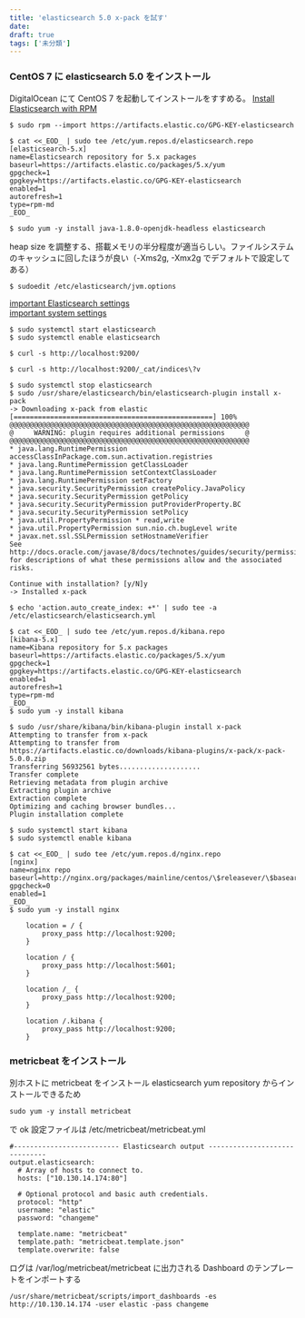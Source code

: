```yaml
---
title: 'elasticsearch 5.0 x-pack を試す'
date: 
draft: true
tags: ['未分類']
---
```


### CentOS 7 に elasticsearch 5.0 をインストール

DigitalOcean にて CentOS 7 を起動してインストールをすすめる。 [Install Elasticsearch with RPM](https://www.elastic.co/guide/en/elasticsearch/reference/5.0/rpm.html)

```
$ sudo rpm --import https://artifacts.elastic.co/GPG-KEY-elasticsearch
```

```
$ cat <<_EOD_ | sudo tee /etc/yum.repos.d/elasticsearch.repo
[elasticsearch-5.x]
name=Elasticsearch repository for 5.x packages
baseurl=https://artifacts.elastic.co/packages/5.x/yum
gpgcheck=1
gpgkey=https://artifacts.elastic.co/GPG-KEY-elasticsearch
enabled=1
autorefresh=1
type=rpm-md
_EOD_
```

```
$ sudo yum -y install java-1.8.0-openjdk-headless elasticsearch
```

heap size を調整する、搭載メモリの半分程度が適当らしい。ファイルシステムのキャッシュに回したほうが良い（-Xms2g, -Xmx2g でデフォルトで設定してある）

```
$ sudoedit /etc/elasticsearch/jvm.options
```

[important Elasticsearch settings](https://www.elastic.co/guide/en/elasticsearch/reference/5.0/important-settings.html)  
[important system settings](https://www.elastic.co/guide/en/elasticsearch/reference/5.0/system-config.html)

```
$ sudo systemctl start elasticsearch
$ sudo systemctl enable elasticsearch
```

```
$ curl -s http://localhost:9200/
```

```
$ curl -s http://localhost:9200/_cat/indices\?v
```

```
$ sudo systemctl stop elasticsearch
$ sudo /usr/share/elasticsearch/bin/elasticsearch-plugin install x-pack
-> Downloading x-pack from elastic
[=================================================] 100%   
@@@@@@@@@@@@@@@@@@@@@@@@@@@@@@@@@@@@@@@@@@@@@@@@@@@@@@@@@@@
@     WARNING: plugin requires additional permissions     @
@@@@@@@@@@@@@@@@@@@@@@@@@@@@@@@@@@@@@@@@@@@@@@@@@@@@@@@@@@@
* java.lang.RuntimePermission accessClassInPackage.com.sun.activation.registries
* java.lang.RuntimePermission getClassLoader
* java.lang.RuntimePermission setContextClassLoader
* java.lang.RuntimePermission setFactory
* java.security.SecurityPermission createPolicy.JavaPolicy
* java.security.SecurityPermission getPolicy
* java.security.SecurityPermission putProviderProperty.BC
* java.security.SecurityPermission setPolicy
* java.util.PropertyPermission * read,write
* java.util.PropertyPermission sun.nio.ch.bugLevel write
* javax.net.ssl.SSLPermission setHostnameVerifier
See http://docs.oracle.com/javase/8/docs/technotes/guides/security/permissions.html
for descriptions of what these permissions allow and the associated risks.

Continue with installation? [y/N]y
-> Installed x-pack
```

```
$ echo 'action.auto_create_index: +*' | sudo tee -a /etc/elasticsearch/elasticsearch.yml
```

```
$ cat <<_EOD_ | sudo tee /etc/yum.repos.d/kibana.repo
[kibana-5.x]
name=Kibana repository for 5.x packages
baseurl=https://artifacts.elastic.co/packages/5.x/yum
gpgcheck=1
gpgkey=https://artifacts.elastic.co/GPG-KEY-elasticsearch
enabled=1
autorefresh=1
type=rpm-md
_EOD_
$ sudo yum -y install kibana
```

```
$ sudo /usr/share/kibana/bin/kibana-plugin install x-pack
Attempting to transfer from x-pack
Attempting to transfer from https://artifacts.elastic.co/downloads/kibana-plugins/x-pack/x-pack-5.0.0.zip
Transferring 56932561 bytes....................
Transfer complete
Retrieving metadata from plugin archive
Extracting plugin archive
Extraction complete
Optimizing and caching browser bundles...
Plugin installation complete
```

```
$ sudo systemctl start kibana
$ sudo systemctl enable kibana
```

```
$ cat <<_EOD_ | sudo tee /etc/yum.repos.d/nginx.repo
[nginx]
name=nginx repo
baseurl=http://nginx.org/packages/mainline/centos/\$releasever/\$basearch/
gpgcheck=0
enabled=1
_EOD_
$ sudo yum -y install nginx
```

```
    location = / {
        proxy_pass http://localhost:9200;
    }

    location / {
        proxy_pass http://localhost:5601;
    }

    location /_ {
        proxy_pass http://localhost:9200;
    }

    location /.kibana {
        proxy_pass http://localhost:9200;
    }
```

### metricbeat をインストール

別ホストに metricbeat をインストール elasticsearch yum repository からインストールできるため

```
sudo yum -y install metricbeat
```

で ok 設定ファイルは /etc/metricbeat/metricbeat.yml

```
#-------------------------- Elasticsearch output ------------------------------
output.elasticsearch:
  # Array of hosts to connect to.
  hosts: ["10.130.14.174:80"]

  # Optional protocol and basic auth credentials.
  protocol: "http"
  username: "elastic"
  password: "changeme"

  template.name: "metricbeat"
  template.path: "metricbeat.template.json"
  template.overwrite: false
```

ログは /var/log/metricbeat/metricbeat に出力される Dashboard のテンプレートをインポートする

```
/usr/share/metricbeat/scripts/import_dashboards -es http://10.130.14.174 -user elastic -pass changeme
```
